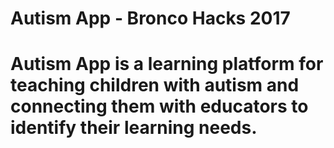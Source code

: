 # Autism App - Bronco Hacks 2017

# Autism App is a learning platform for teaching children with autism and connecting them with educators to identify their learning needs.